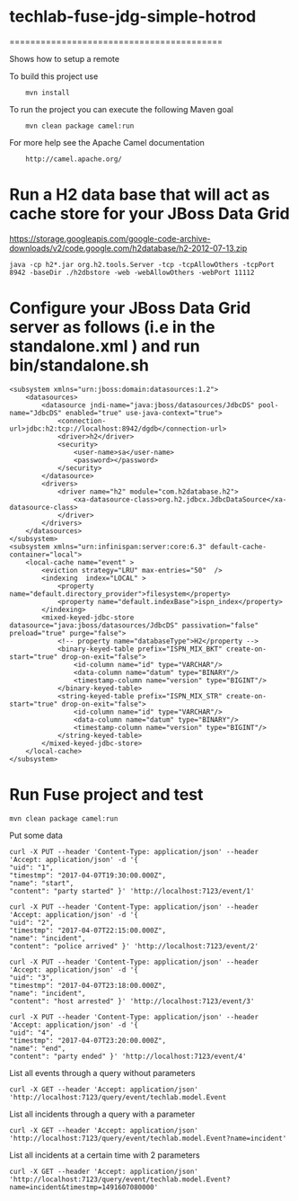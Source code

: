 # techlab-fuse-jdg-simple-hotrod 
=========================================

Shows how to setup a remote

To build this project use
```
    mvn install
```
To run the project you can execute the following Maven goal
```
    mvn clean package camel:run
```
For more help see the Apache Camel documentation
```
    http://camel.apache.org/
```

# Run a H2 data base that will act as cache store for your JBoss Data Grid

https://storage.googleapis.com/google-code-archive-downloads/v2/code.google.com/h2database/h2-2012-07-13.zip
```
java -cp h2*.jar org.h2.tools.Server -tcp -tcpAllowOthers -tcpPort 8942 -baseDir ./h2dbstore -web -webAllowOthers -webPort 11112
```
# Configure your JBoss Data Grid server as follows (i.e in the standalone.xml ) and run bin/standalone.sh
```
<subsystem xmlns="urn:jboss:domain:datasources:1.2">
	<datasources>
		<datasource jndi-name="java:jboss/datasources/JdbcDS" pool-name="JdbcDS" enabled="true" use-java-context="true">
		    <connection-url>jdbc:h2:tcp://localhost:8942/dgdb</connection-url>
		    <driver>h2</driver>
		    <security>
		        <user-name>sa</user-name>
		        <password></password>
		    </security>
		</datasource>
		<drivers>
		    <driver name="h2" module="com.h2database.h2">
		        <xa-datasource-class>org.h2.jdbcx.JdbcDataSource</xa-datasource-class>
		    </driver>
		</drivers>
	</datasources>
</subsystem>
<subsystem xmlns="urn:infinispan:server:core:6.3" default-cache-container="local">
	<local-cache name="event" >
		<eviction strategy="LRU" max-entries="50"  /> 		
		<indexing  index="LOCAL" >
			<property name="default.directory_provider">filesystem</property>
			<property name="default.indexBase">ispn_index</property>
		</indexing>
	    <mixed-keyed-jdbc-store datasource="java:jboss/datasources/JdbcDS" passivation="false" preload="true" purge="false">
	        <!-- property name="databaseType">H2</property -->
	        <binary-keyed-table prefix="ISPN_MIX_BKT" create-on-start="true" drop-on-exit="false">
	            <id-column name="id" type="VARCHAR"/>
	            <data-column name="datum" type="BINARY"/>
	            <timestamp-column name="version" type="BIGINT"/>
	        </binary-keyed-table>
	        <string-keyed-table prefix="ISPN_MIX_STR" create-on-start="true" drop-on-exit="false">
	            <id-column name="id" type="VARCHAR"/>
	            <data-column name="datum" type="BINARY"/>
	            <timestamp-column name="version" type="BIGINT"/>
	        </string-keyed-table>
	    </mixed-keyed-jdbc-store>
	</local-cache>
</subsystem>
```
# Run Fuse project and test

```
mvn clean package camel:run
```

Put some data

```
curl -X PUT --header 'Content-Type: application/json' --header 'Accept: application/json' -d '{
"uid": "1",
"timestmp": "2017-04-07T19:30:00.000Z",
"name": "start",
"content": "party started" }' 'http://localhost:7123/event/1'

curl -X PUT --header 'Content-Type: application/json' --header 'Accept: application/json' -d '{
"uid": "2",
"timestmp": "2017-04-07T22:15:00.000Z",
"name": "incident",
"content": "police arrived" }' 'http://localhost:7123/event/2'

curl -X PUT --header 'Content-Type: application/json' --header 'Accept: application/json' -d '{
"uid": "3",
"timestmp": "2017-04-07T23:18:00.000Z",
"name": "incident",
"content": "host arrested" }' 'http://localhost:7123/event/3'

curl -X PUT --header 'Content-Type: application/json' --header 'Accept: application/json' -d '{
"uid": "4",
"timestmp": "2017-04-07T23:20:00.000Z",
"name": "end",
"content": "party ended" }' 'http://localhost:7123/event/4'
 ```


List all events through a query without parameters

```
curl -X GET --header 'Accept: application/json' 'http://localhost:7123/query/event/techlab.model.Event
```

List all incidents through a query with a parameter
```
curl -X GET --header 'Accept: application/json' 'http://localhost:7123/query/event/techlab.model.Event?name=incident'
```
List all incidents at a certain time with 2 parameters
```
curl -X GET --header 'Accept: application/json' 'http://localhost:7123/query/event/techlab.model.Event?name=incident&timestmp=1491607080000'
```
